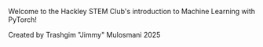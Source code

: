 Welcome to the Hackley STEM Club's introduction to Machine Learning with PyTorch!

Created by Trashgim "Jimmy" Mulosmani 2025
